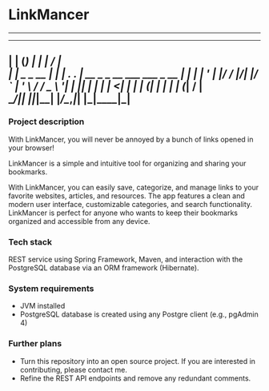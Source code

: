 # LinkMancer

---
 _     _       _   ___  ___                          
| |   (_)     | |  |  \/  |                          
| |    _ _ __ | | _| .  . | __ _ _ __   ___ ___ _ __
| |   | | '_ \| |/ / |\/| |/ _` | '_ \ / __/ _ \ '__|
| |___| | | | |   <| |  | | (_| | | | | (_|  __/ |   
\_____/_|_| |_|_|\_\_|  |_/\__,_|_| |_|\___\___|_|
---

### Project description
With LinkMancer, you will never be annoyed by a bunch of links opened in your browser!

LinkMancer is a simple and intuitive tool for organizing and sharing your bookmarks. 

With LinkMancer, you can easily save, categorize, and manage links to your favorite websites, articles, and resources. The app features a clean and modern user interface, customizable categories, and search functionality. LinkMancer is perfect for anyone who wants to keep their bookmarks organized and accessible from any device.

### Tech stack
REST service using Spring Framework, Maven, and interaction with the PostgreSQL database via an ORM framework (Hibernate).

### System requirements
- JVM installed
- PostgreSQL database is created using any Postgre client (e.g., pgAdmin 4)

### Further plans
- Turn this repository into an open source project. If you are interested in contributing, please contact me.
- Refine the REST API endpoints and remove any redundant comments.